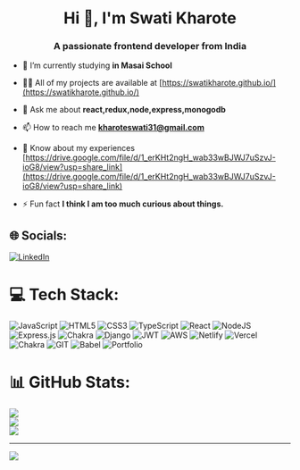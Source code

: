 <h1 align="center">Hi 👋, I'm Swati Kharote</h1>
<h3 align="center">A passionate frontend developer from India</h3>

- 🌱 I’m currently studying **in Masai School**

- 👨‍💻 All of my projects are available at [https://swatikharote.github.io/](https://swatikharote.github.io/)

- 💬 Ask me about **react,redux,node,express,monogodb**

- 📫 How to reach me **kharoteswati31@gmail.com**

- 📄 Know about my experiences [https://drive.google.com/file/d/1_erKHt2ngH_wab33wBJWJ7uSzvJ-ioG8/view?usp=share_link](https://drive.google.com/file/d/1_erKHt2ngH_wab33wBJWJ7uSzvJ-ioG8/view?usp=share_link)

- ⚡ Fun fact **I think I am too much curious about things.**

## 🌐 Socials:
[![LinkedIn](https://img.shields.io/badge/LinkedIn-%230077B5.svg?logo=linkedin&logoColor=white)](https://www.linkedin.com/in/swati-kharote-b094951b9/) 


# 💻 Tech Stack:
![JavaScript](https://img.shields.io/badge/javascript-%23323330.svg?style=for-the-badge&logo=javascript&logoColor=%23F7DF1E) ![HTML5](https://img.shields.io/badge/html5-%23E34F26.svg?style=for-the-badge&logo=html5&logoColor=white) ![CSS3](https://img.shields.io/badge/css3-%231572B6.svg?style=for-the-badge&logo=css3&logoColor=white) ![TypeScript](https://img.shields.io/badge/typescript-%23007ACC.svg?style=for-the-badge&logo=typescript&logoColor=white) ![React](https://img.shields.io/badge/react-%2320232a.svg?style=for-the-badge&logo=react&logoColor=%2361DAFB) ![NodeJS](https://img.shields.io/badge/node.js-6DA55F?style=for-the-badge&logo=node.js&logoColor=white) ![Express.js](https://img.shields.io/badge/express.js-%23404d59.svg?style=for-the-badge&logo=express&logoColor=%2361DAFB) ![Chakra](https://img.shields.io/badge/chakra-%234ED1C5.svg?style=for-the-badge&logo=chakraui&logoColor=white) ![Django](https://img.shields.io/badge/django-%23092E20.svg?style=for-the-badge&logo=django&logoColor=white) ![JWT](https://img.shields.io/badge/JWT-black?style=for-the-badge&logo=JSON%20web%20tokens) ![AWS](https://img.shields.io/badge/AWS-%23FF9900.svg?style=for-the-badge&logo=amazon-aws&logoColor=white) ![Netlify](https://img.shields.io/badge/netlify-%23000000.svg?style=for-the-badge&logo=netlify&logoColor=#00C7B7) ![Vercel](https://img.shields.io/badge/vercel-%23000000.svg?style=for-the-badge&logo=vercel&logoColor=white) ![Chakra](https://img.shields.io/badge/chakra-%234ED1C5.svg?style=for-the-badge&logo=chakraui&logoColor=white) ![GIT](https://img.shields.io/badge/Git-fc6d26?style=for-the-badge&logo=git&logoColor=white) ![Babel](https://img.shields.io/badge/Babel-F9DC3e?style=for-the-badge&logo=babel&logoColor=black) ![Portfolio](https://img.shields.io/badge/Portfolio-%23000000.svg?style=for-the-badge&logo=firefox&logoColor=#FF7139)

# 📊 GitHub Stats:
![](https://github-readme-stats.vercel.app/api?username=swatikharote&theme=dark&hide_border=false&include_all_commits=false&count_private=false)<br/>
![](https://github-readme-streak-stats.herokuapp.com/?user=swatikharote&theme=dark&hide_border=false)<br/>
![](https://github-readme-stats.vercel.app/api/top-langs/?username=swatikharote&theme=dark&hide_border=false&include_all_commits=false&count_private=false&layout=compact)

---
[![](https://visitcount.itsvg.in/api?id=swatikharote&icon=0&color=0)](https://visitcount.itsvg.in)
